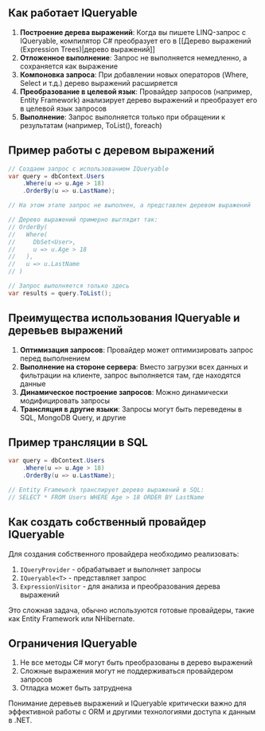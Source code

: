## Как работает IQueryable

1. **Построение дерева выражений**: Когда вы пишете LINQ-запрос с IQueryable, компилятор C# преобразует его в [[Дерево выражений (Expression Trees)|дерево выражений]]
2. **Отложенное выполнение**: Запрос не выполняется немедленно, а сохраняется как выражение
3. **Компоновка запроса**: При добавлении новых операторов (Where, Select и т.д.) дерево выражений расширяется
4. **Преобразование в целевой язык**: Провайдер запросов (например, Entity Framework) анализирует дерево выражений и преобразует его в целевой язык запросов
5. **Выполнение**: Запрос выполняется только при обращении к результатам (например, ToList(), foreach)

## Пример работы с деревом выражений

```csharp
// Создаем запрос с использованием IQueryable
var query = dbContext.Users
    .Where(u => u.Age > 18)
    .OrderBy(u => u.LastName);

// На этом этапе запрос не выполнен, а представлен деревом выражений

// Дерево выражений примерно выглядит так:
// OrderBy(
//   Where(
//     DbSet<User>,
//     u => u.Age > 18
//   ),
//   u => u.LastName
// )

// Запрос выполняется только здесь
var results = query.ToList();
```

## Преимущества использования IQueryable и деревьев выражений

1. **Оптимизация запросов**: Провайдер может оптимизировать запрос перед выполнением
2. **Выполнение на стороне сервера**: Вместо загрузки всех данных и фильтрации на клиенте, запрос выполняется там, где находятся данные
3. **Динамическое построение запросов**: Можно динамически модифицировать запросы
4. **Трансляция в другие языки**: Запросы могут быть переведены в SQL, MongoDB Query, и другие

## Пример трансляции в SQL

```csharp
var query = dbContext.Users
    .Where(u => u.Age > 18)
    .OrderBy(u => u.LastName);

// Entity Framework транслирует дерево выражений в SQL:
// SELECT * FROM Users WHERE Age > 18 ORDER BY LastName
```

## Как создать собственный провайдер IQueryable

Для создания собственного провайдера необходимо реализовать:

1. `IQueryProvider` - обрабатывает и выполняет запросы
2. `IQueryable<T>` - представляет запрос
3. `ExpressionVisitor` - для анализа и преобразования дерева выражений

Это сложная задача, обычно используются готовые провайдеры, такие как Entity Framework или NHibernate.

## Ограничения IQueryable

1. Не все методы C# могут быть преобразованы в дерево выражений
2. Сложные выражения могут не поддерживаться провайдером запросов
3. Отладка может быть затруднена

Понимание деревьев выражений и IQueryable критически важно для эффективной работы с ORM и другими технологиями доступа к данным в .NET.